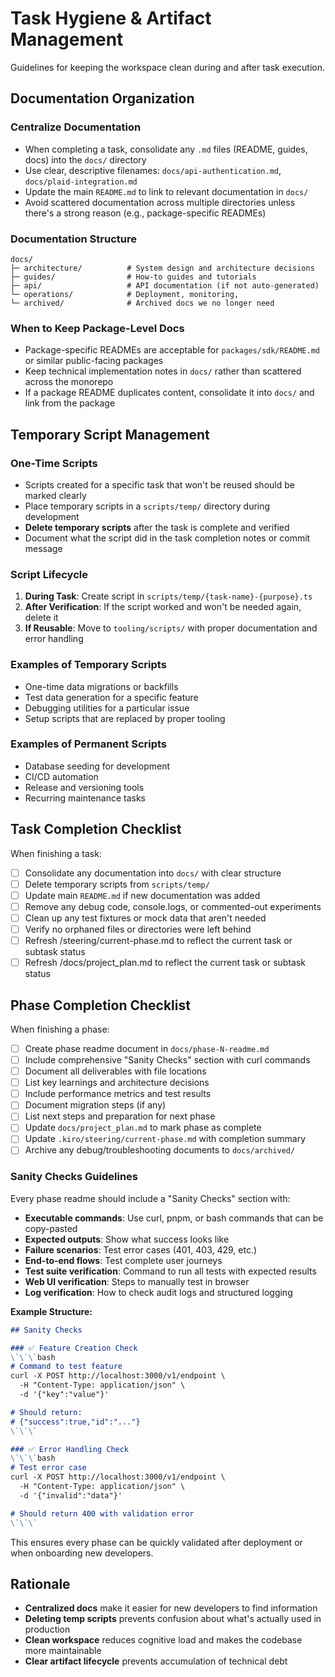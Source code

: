 # Task Hygiene & Artifact Management

Guidelines for keeping the workspace clean during and after task execution.

## Documentation Organization

### Centralize Documentation

- When completing a task, consolidate any `.md` files (README, guides, docs) into the `docs/` directory
- Use clear, descriptive filenames: `docs/api-authentication.md`, `docs/plaid-integration.md`
- Update the main `README.md` to link to relevant documentation in `docs/`
- Avoid scattered documentation across multiple directories unless there's a strong reason (e.g., package-specific READMEs)

### Documentation Structure

```
docs/
├─ architecture/          # System design and architecture decisions
├─ guides/                # How-to guides and tutorials
├─ api/                   # API documentation (if not auto-generated)
└─ operations/            # Deployment, monitoring, 
└─ archived/              # Archived docs we no longer need
```

### When to Keep Package-Level Docs

- Package-specific READMEs are acceptable for `packages/sdk/README.md` or similar public-facing packages
- Keep technical implementation notes in `docs/` rather than scattered across the monorepo
- If a package README duplicates content, consolidate it into `docs/` and link from the package

## Temporary Script Management

### One-Time Scripts

- Scripts created for a specific task that won't be reused should be marked clearly
- Place temporary scripts in a `scripts/temp/` directory during development
- **Delete temporary scripts** after the task is complete and verified
- Document what the script did in the task completion notes or commit message

### Script Lifecycle

1. **During Task**: Create script in `scripts/temp/{task-name}-{purpose}.ts`
2. **After Verification**: If the script worked and won't be needed again, delete it
3. **If Reusable**: Move to `tooling/scripts/` with proper documentation and error handling

### Examples of Temporary Scripts

- One-time data migrations or backfills
- Test data generation for a specific feature
- Debugging utilities for a particular issue
- Setup scripts that are replaced by proper tooling

### Examples of Permanent Scripts

- Database seeding for development
- CI/CD automation
- Release and versioning tools
- Recurring maintenance tasks

## Task Completion Checklist

When finishing a task:

- [ ] Consolidate any documentation into `docs/` with clear structure
- [ ] Delete temporary scripts from `scripts/temp/`
- [ ] Update main `README.md` if new documentation was added
- [ ] Remove any debug code, console.logs, or commented-out experiments
- [ ] Clean up any test fixtures or mock data that aren't needed
- [ ] Verify no orphaned files or directories were left behind
- [ ] Refresh /steering/current-phase.md to reflect the current task or subtask status
- [ ] Refresh /docs/project_plan.md to reflect the current task or subtask status

## Phase Completion Checklist

When finishing a phase:

- [ ] Create phase readme document in `docs/phase-N-readme.md`
- [ ] Include comprehensive "Sanity Checks" section with curl commands
- [ ] Document all deliverables with file locations
- [ ] List key learnings and architecture decisions
- [ ] Include performance metrics and test results
- [ ] Document migration steps (if any)
- [ ] List next steps and preparation for next phase
- [ ] Update `docs/project_plan.md` to mark phase as complete
- [ ] Update `.kiro/steering/current-phase.md` with completion summary
- [ ] Archive any debug/troubleshooting documents to `docs/archived/`

### Sanity Checks Guidelines

Every phase readme should include a "Sanity Checks" section with:

- **Executable commands**: Use curl, pnpm, or bash commands that can be copy-pasted
- **Expected outputs**: Show what success looks like
- **Failure scenarios**: Test error cases (401, 403, 429, etc.)
- **End-to-end flows**: Test complete user journeys
- **Test suite verification**: Command to run all tests with expected results
- **Web UI verification**: Steps to manually test in browser
- **Log verification**: How to check audit logs and structured logging

**Example Structure:**
```markdown
## Sanity Checks

### ✅ Feature Creation Check
\`\`\`bash
# Command to test feature
curl -X POST http://localhost:3000/v1/endpoint \
  -H "Content-Type: application/json" \
  -d '{"key":"value"}'

# Should return:
# {"success":true,"id":"..."}
\`\`\`

### ✅ Error Handling Check
\`\`\`bash
# Test error case
curl -X POST http://localhost:3000/v1/endpoint \
  -H "Content-Type: application/json" \
  -d '{"invalid":"data"}'

# Should return 400 with validation error
\`\`\`
```

This ensures every phase can be quickly validated after deployment or when onboarding new developers.

## Rationale

- **Centralized docs** make it easier for new developers to find information
- **Deleting temp scripts** prevents confusion about what's actually used in production
- **Clean workspace** reduces cognitive load and makes the codebase more maintainable
- **Clear artifact lifecycle** prevents accumulation of technical debt
